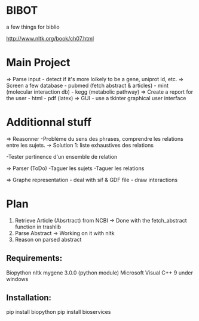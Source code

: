 # BIBOT
a few things for biblio

http://www.nltk.org/book/ch07.html


# Main Project
=> Parse input
	- detect if it's more loikely to be a gene, uniprot id, etc.
=> Screen a few database
	- pubmed (fetch abstract & articles)
	- mint (molecular interaction db)
	- kegg (metabolic pathway)
=> Create a report for the user
	- html
	- pdf (latex)
=> GUI
	- use a tkinter graphical user interface

# Additionnal stuff

=> Reasonner
-Problème du sens des phrases, comprendre les relations entre les sujets.
	-> Solution 1: liste exhaustives des relations

-Tester pertinence d'un ensemble de relation

=> Parser (ToDo)
-Taguer les sujets
-Taguer les relations

=> Graphe representation
	- deal with sif & GDF file
	- draw interactions

# Plan

1) Retrieve Article (Absrtract) from NCBI
 -> Done with the fetch_abstract function in trashlib
2) Parse Abstract
 -> Working on it with nltk
3) Reason on parsed abstract

## Requirements:
Biopython
nltk
mygene 3.0.0 (python module)
Microsoft Visual C++ 9 under windows

## Installation:
pip install biopython
pip install bioservices
